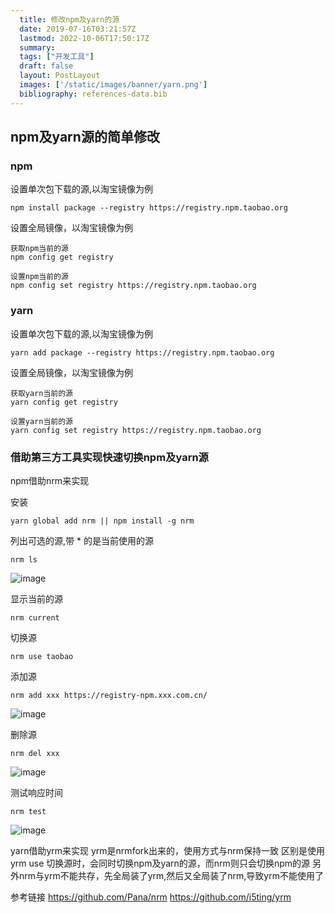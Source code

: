 ```yaml
---
  title: 修改npm及yarn的源
  date: 2019-07-16T03:21:57Z
  lastmod: 2022-10-06T17:50:17Z
  summary: 
  tags: ["开发工具"]
  draft: false
  layout: PostLayout
  images: ['/static/images/banner/yarn.png']
  bibliography: references-data.bib
---
```


## npm及yarn源的简单修改

### npm

设置单次包下载的源,以淘宝镜像为例

```
npm install package --registry https://registry.npm.taobao.org
```

设置全局镜像，以淘宝镜像为例

```
获取npm当前的源
npm config get registry

设置npm当前的源
npm config set registry https://registry.npm.taobao.org
```

### yarn 

设置单次包下载的源,以淘宝镜像为例

```
yarn add package --registry https://registry.npm.taobao.org
```

设置全局镜像，以淘宝镜像为例

```
获取yarn当前的源
yarn config get registry

设置yarn当前的源
yarn config set registry https://registry.npm.taobao.org
```

### 借助第三方工具实现快速切换npm及yarn源

npm借助nrm来实现

安装
```
yarn global add nrm || npm install -g nrm
```

列出可选的源,带 * 的是当前使用的源
```
nrm ls
```
![image](https://user-images.githubusercontent.com/20950813/61263472-8d213f00-a7bb-11e9-89ec-fec5e49564cf.png)


显示当前的源
```
nrm current
```

切换源

```
nrm use taobao
```

添加源

```
nrm add xxx https://registry-npm.xxx.com.cn/
```
![image](https://user-images.githubusercontent.com/20950813/61263484-9ad6c480-a7bb-11e9-8986-6ac3b5e19cdc.png)


删除源

```
nrm del xxx
```
![image](https://user-images.githubusercontent.com/20950813/61263498-a7f3b380-a7bb-11e9-8f15-423717b42aea.png)


测试响应时间

```
nrm test
```
![image](https://user-images.githubusercontent.com/20950813/61263541-dc676f80-a7bb-11e9-99f6-d1645831627c.png)

yarn借助yrm来实现
yrm是nrmfork出来的，使用方式与nrm保持一致
区别是使用yrm use 切换源时，会同时切换npm及yarn的源，而nrm则只会切换npm的源
另外nrm与yrm不能共存，先全局装了yrm,然后又全局装了nrm,导致yrm不能使用了


参考链接
https://github.com/Pana/nrm
https://github.com/i5ting/yrm

